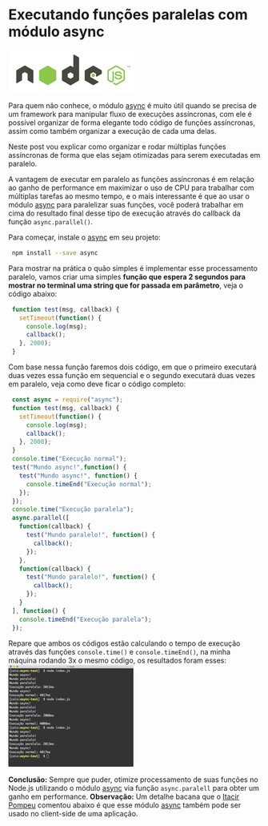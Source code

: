 # Executando funções paralelas com módulo async

![Funções paralelas usando async](../images/nodejs-logo.jpg "Funções paralelas usando async")

Para quem não conhece, o módulo [async](https://github.com/caolan/async "Github do async") é muito útil quando se precisa de um framework para manipular fluxo de execuções assíncronas, com ele é possível organizar de forma elegante todo código de funções assíncronas, assim como também organizar a execução de cada uma delas.

Neste post vou explicar como organizar e rodar múltiplas funções assíncronas de forma que elas sejam otimizadas para serem executadas em paralelo.

A vantagem de executar em paralelo as funções assíncronas é em relação ao ganho de performance em maximizar o uso de CPU para trabalhar com múltiplas tarefas ao mesmo tempo, e o mais interessante é que ao usar o módulo [async](https://github.com/caolan/async "Github do async") para paralelizar suas funções, você poderá trabalhar em cima do resultado final desse tipo de execução através do callback da função `async.parallel()`.

Para começar, instale o [async](https://github.com/caolan/async "Github do async") em seu projeto:
``` bash
 npm install --save async
``` 

Para mostrar na prática o quão simples é implementar esse processamento paralelo, vamos criar uma simples **função que espera 2 segundos para mostrar no terminal uma string que for passada em parâmetro**, veja o código abaixo:
``` javascript
 function test(msg, callback) {
   setTimeout(function() {
     console.log(msg);
     callback();
   }, 2000);
 }
``` 

Com base nessa função faremos dois código, em que o primeiro executará duas vezes essa função em sequencial e o segundo executará duas vezes em paralelo, veja como deve ficar o código completo:
``` javascript
 const async = require("async");
 function test(msg, callback) {
   setTimeout(function() {
     console.log(msg);
     callback();
   }, 2000);
 }
 console.time("Execução normal");
 test("Mundo async!",function() {
   test("Mundo async!", function() {
     console.timeEnd("Execução normal");
   });
 });
 console.time("Execução paralela");
 async.parallel([
   function(callback) {
     test("Mundo paralelo!", function() {
       callback();
     });
   },
   function(callback) {
     test("Mundo paralelo!", function() {
       callback();
     });
   }
 ], function() {
   console.timeEnd("Execução paralela");
 });
``` 

Repare que ambos os códigos estão calculando o tempo de execução através das funções `console.time()` e `console.timeEnd()`, na minha máquina rodando 3x o mesmo código, os resultados foram esses:
[![Resultado do benchmark: async vs parallel](../images/async-vs-parallel-small.png)](../images/async-vs-parallel.png "Resultado do benchmark: async vs parallel")

[](../images/async-vs-parallel.png "Resultado do benchmark: async vs parallel")

**Conclusão:** Sempre que puder, otimize processamento de suas funções no Node.js utilizando o módulo [async](https://github.com/caolan/async "Github do async") via função `async.paralell` para obter um ganho em performance.
**Observação:** Um detalhe bacana que o [Itacir Pompeu](https://disqus.com/by/ItacirPompeu/) comentou abaixo é que esse módulo [async](https://github.com/caolan/async "Github do async") também pode ser usado no client-side de uma aplicação.
